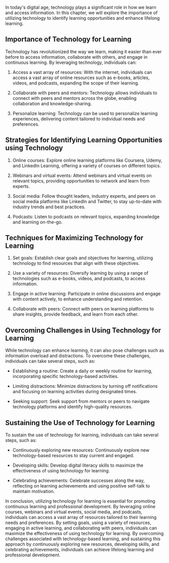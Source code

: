 
In today's digital age, technology plays a significant role in how we learn and access information. In this chapter, we will explore the importance of utilizing technology to identify learning opportunities and enhance lifelong learning.

Importance of Technology for Learning
-------------------------------------

Technology has revolutionized the way we learn, making it easier than ever before to access information, collaborate with others, and engage in continuous learning. By leveraging technology, individuals can:

1. Access a vast array of resources: With the internet, individuals can access a vast array of online resources such as e-books, articles, videos, and podcasts, expanding the scope of their learning.

2. Collaborate with peers and mentors: Technology allows individuals to connect with peers and mentors across the globe, enabling collaboration and knowledge-sharing.

3. Personalize learning: Technology can be used to personalize learning experiences, delivering content tailored to individual needs and preferences.

Strategies for Identifying Learning Opportunities using Technology
------------------------------------------------------------------

1. Online courses: Explore online learning platforms like Coursera, Udemy, and LinkedIn Learning, offering a variety of courses on different topics.

2. Webinars and virtual events: Attend webinars and virtual events on relevant topics, providing opportunities to network and learn from experts.

3. Social media: Follow thought leaders, industry experts, and peers on social media platforms like LinkedIn and Twitter, to stay up-to-date with industry trends and best practices.

4. Podcasts: Listen to podcasts on relevant topics, expanding knowledge and learning on-the-go.

Techniques for Maximizing Technology for Learning
-------------------------------------------------

1. Set goals: Establish clear goals and objectives for learning, utilizing technology to find resources that align with these objectives.

2. Use a variety of resources: Diversify learning by using a range of technologies such as e-books, videos, and podcasts, to access information.

3. Engage in active learning: Participate in online discussions and engage with content actively, to enhance understanding and retention.

4. Collaborate with peers: Connect with peers on learning platforms to share insights, provide feedback, and learn from each other.

Overcoming Challenges in Using Technology for Learning
------------------------------------------------------

While technology can enhance learning, it can also pose challenges such as information overload and distractions. To overcome these challenges, individuals can take several steps, such as:

* Establishing a routine: Create a daily or weekly routine for learning, incorporating specific technology-based activities.

* Limiting distractions: Minimize distractions by turning off notifications and focusing on learning activities during designated times.

* Seeking support: Seek support from mentors or peers to navigate technology platforms and identify high-quality resources.

Sustaining the Use of Technology for Learning
---------------------------------------------

To sustain the use of technology for learning, individuals can take several steps, such as:

* Continuously exploring new resources: Continuously explore new technology-based resources to stay current and engaged.

* Developing skills: Develop digital literacy skills to maximize the effectiveness of using technology for learning.

* Celebrating achievements: Celebrate successes along the way, reflecting on learning achievements and using positive self-talk to maintain motivation.

In conclusion, utilizing technology for learning is essential for promoting continuous learning and professional development. By leveraging online courses, webinars and virtual events, social media, and podcasts, individuals can access a vast array of resources tailored to their learning needs and preferences. By setting goals, using a variety of resources, engaging in active learning, and collaborating with peers, individuals can maximize the effectiveness of using technology for learning. By overcoming challenges associated with technology-based learning, and sustaining this approach by continuously exploring new resources, developing skills, and celebrating achievements, individuals can achieve lifelong learning and professional development.
